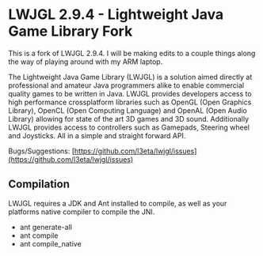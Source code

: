LWJGL 2.9.4 - Lightweight Java Game Library Fork
======
This is a fork of LWJGL 2.9.4. I will be making edits to a couple things along the way of playing around with my ARM laptop.


The Lightweight Java Game Library (LWJGL) is a solution aimed directly at professional and amateur Java programmers alike to enable commercial quality games to be written in Java. 
LWJGL provides developers access to high performance crossplatform libraries such as OpenGL (Open Graphics Library), OpenCL (Open Computing Language) and OpenAL (Open Audio Library) allowing for state of the art 3D games and 3D sound.
Additionally LWJGL provides access to controllers such as Gamepads, Steering wheel and Joysticks.
All in a simple and straight forward API.

Bugs/Suggestions: [https://github.com/l3eta/lwjgl/issues](https://github.com/l3eta/lwjgl/issues)

Compilation
-----------

LWJGL requires a JDK and Ant installed to compile, as well as your platforms native compiler to compile the JNI.

* ant generate-all
* ant compile
* ant compile_native
